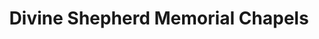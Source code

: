---
title: "Divine Shepherd Memorial Chapels"
url: /cagayan-de-oro/divine-shepherd-memorial-chapels/
shop: funeral directors
---